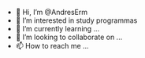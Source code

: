 - 👋 Hi, I’m @AndresErm
- 👀 I’m interested in study programmas
- 🌱 I’m currently learning ...
- 💞️ I’m looking to collaborate on ...
- 📫 How to reach me ...

<!---
AndresErm/AndresErm is a ✨ special ✨ repository because its `README.md` (this file) appears on your GitHub profile.
You can click the Preview link to take a look at your changes.
--->
